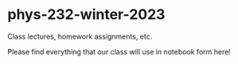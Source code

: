 # phys-232-winter-2023

Class lectures, homework assignments, etc.

Please find everything that our class will use in notebook form here!
